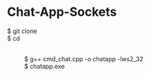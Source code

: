 # Chat-App-Sockets
$ git clone <repo> </br>
$ cd <dir of repo> </br>
$ g++ cmd_chat.cpp -o chatapp -lws2_32 </br>
$ chatapp.exe
